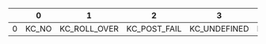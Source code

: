 | | 0 | 1 | 2 | 3 | 4 | 5 | 6 | 7 | 8 | 9 | A | B | C | D | E | F |
|-|---|---|---|---|---|---|---|---|---|---|---|---|---|---|---|---|
|0|KC_NO|KC_ROLL_OVER|KC_POST_FAIL|KC_UNDEFINED|KC_A|KC_B|KC_C|KC_D|KC_E|KC_F|KC_G|KC_H|KC_I|KC_J|KC_K|KC_L|